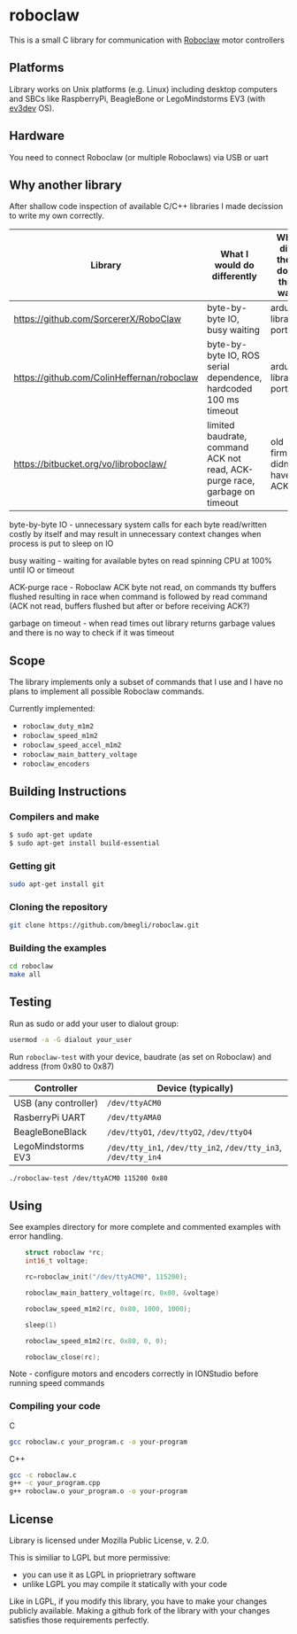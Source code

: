 # roboclaw

This is a small C library for communication with [Roboclaw](http://www.ionmc.com/) motor controllers

## Platforms 

Library works on Unix platforms (e.g. Linux) including desktop computers and SBCs like RaspberryPi, BeagleBone or LegoMindstorms EV3 (with [ev3dev](http://www.ev3dev.org/) OS).

## Hardware

You need to connect Roboclaw (or multiple Roboclaws) via USB or uart

## Why another library

After shallow code inspection of available C/C++ libraries I made decission to write my own correctly.

| Library                                  | What I would do differently                                                |Why did they do it this way|
|------------------------------------------|----------------------------------------------------------------------------|---------------------------|
|https://github.com/SorcererX/RoboClaw     | byte-by-byte IO, busy waiting                                              |arduino library port       |
|https://github.com/ColinHeffernan/roboclaw| byte-by-byte IO, ROS serial dependence, hardcoded 100 ms timeout           |arduino library port       |
|https://bitbucket.org/vo/libroboclaw/     | limited baudrate, command ACK not read, ACK-purge race, garbage on timeout |old firmare didn't have ACK|

byte-by-byte IO - unnecessary system calls for each byte read/written costly by itself and may result in unnecessary context changes when process is put to sleep on IO

busy waiting - waiting for available bytes on read spinning CPU at 100% until IO or timeout

ACK-purge race - Roboclaw ACK byte not read, on commands tty buffers flushed resulting in race when command is followed by read command (ACK not read, buffers flushed but after or before receiving ACK?)

garbage on timeout - when read times out library returns garbage values and there is no way to check if it was timeout

## Scope

The library implements only a subset of commands that I use and I have no plans to implement all possible Roboclaw commands.

Currently implemented:

- `roboclaw_duty_m1m2`
- `roboclaw_speed_m1m2`
- `roboclaw_speed_accel_m1m2`
- `roboclaw_main_battery_voltage`
- `roboclaw_encoders`

## Building Instructions

### Compilers and make

``` bash
$ sudo apt-get update
$ sudo apt-get install build-essential 
```

### Getting git

``` bash
sudo apt-get install git
```

### Cloning the repository

``` bash
git clone https://github.com/bmegli/roboclaw.git
```

### Building the examples

``` bash
cd roboclaw
make all
```

## Testing

Run as sudo or add your user to dialout group:

```bash
usermod -a -G dialout your_user
```

Run `roboclaw-test` with your device, baudrate (as set on Roboclaw) and address (from 0x80 to 0x87)

| Controller                               | Device (typically)                                                         |
|------------------------------------------|----------------------------------------------------------------------------|
| USB (any controller)                     | `/dev/ttyACM0`                                                             |
| RasberryPi UART                          | `/dev/ttyAMA0`                                                             |
| BeagleBoneBlack                          | `/dev/ttyO1`, `/dev/ttyO2`, `/dev/ttyO4`                                   |
| LegoMindstorms EV3                       | `/dev/tty_in1`, `/dev/tty_in2`, `/dev/tty_in3`, `/dev/tty_in4`             |

``` bash
./roboclaw-test /dev/ttyACM0 115200 0x80
```

## Using

See examples directory for more complete and commented examples with error handling.

``` C
	struct roboclaw *rc;
	int16_t voltage;

	rc=roboclaw_init("/dev/ttyACM0", 115200);

	roboclaw_main_battery_voltage(rc, 0x80, &voltage)	

	roboclaw_speed_m1m2(rc, 0x80, 1000, 1000);

	sleep(1)

	roboclaw_speed_m1m2(rc, 0x80, 0, 0);

	roboclaw_close(rc);
```

Note - configure motors and encoders correctly in IONStudio before running speed commands


### Compiling your code

C
``` bash
gcc roboclaw.c your_program.c -o your-program
```

C++
``` bash
gcc -c roboclaw.c
g++ -c your_program.cpp
g++ roboclaw.o your_program.o -o your-program
```

## License

Library is licensed under Mozilla Public License, v. 2.0.

This is similiar to LGPL but more permissive:
- you can use it as LGPL in prioprietrary software
- unlike LGPL you may compile it statically with your code

Like in LGPL, if you modify this library, you have to make your changes publicly available.
Making a github fork of the library with your changes satisfies those requirements perfectly. 




